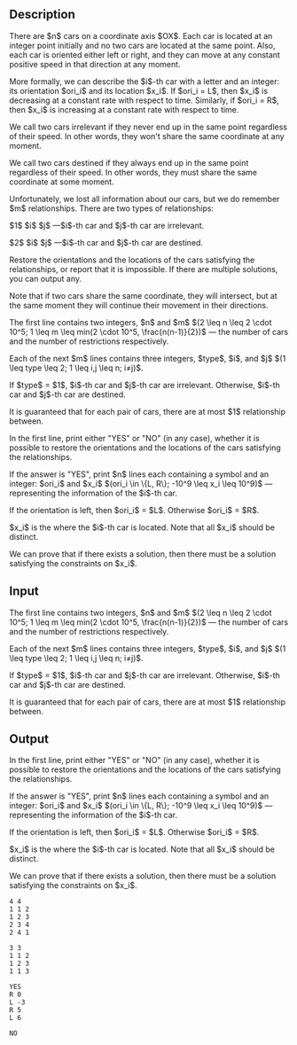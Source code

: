## Description

<div><p>There are $n$ cars on a coordinate axis $OX$. Each car is located at an integer point initially and no two cars are located at the same point. Also, each car is oriented either left or right, and they can move at any constant positive speed in that direction at any moment.</p><p>More formally, we can describe the $i$-th car with a letter and an integer: its orientation $ori_i$ and its location $x_i$. If $ori_i = L$, then $x_i$ is decreasing at a constant rate with respect to time. Similarly, if $ori_i = R$, then $x_i$ is increasing at a constant rate with respect to time. </p><p>We call two cars <span class="tex-font-style-bf">irrelevant</span> if they never end up in the same point regardless of their speed. In other words, they won't share the same coordinate at any moment.</p><p>We call two cars <span class="tex-font-style-bf">destined</span> if they always end up in the same point regardless of their speed. In other words, they must share the same coordinate at some moment.</p><p>Unfortunately, we lost all information about our cars, but we do remember $m$ relationships. There are two types of relationships:</p><p>$1$ $i$ $j$ —$i$-th car and $j$-th car are <span class="tex-font-style-bf">irrelevant</span>.</p><p>$2$ $i$ $j$ —$i$-th car and $j$-th car are <span class="tex-font-style-bf">destined</span>.</p><p>Restore the orientations and the locations of the cars satisfying the relationships, or report that it is impossible. If there are multiple solutions, you can output any.</p><p>Note that if two cars share the same coordinate, they will intersect, but at the same moment they will continue their movement in their directions.</p></div><div class="input-specification"><p>The first line contains two integers, $n$ and $m$ $(2 \leq n \leq 2 \cdot 10^5; 1 \leq m \leq min(2 \cdot 10^5, \frac{n(n-1)}{2})$ — the number of cars and the number of restrictions respectively.</p><p>Each of the next $m$ lines contains three integers, $type$, $i$, and $j$ $(1 \leq type \leq 2; 1 \leq i,j \leq n; i≠j)$.</p><p>If $type$ = $1$, $i$-th car and $j$-th car are <span class="tex-font-style-bf">irrelevant</span>. Otherwise, $i$-th car and $j$-th car are <span class="tex-font-style-bf">destined</span>.</p><p>It is guaranteed that for each pair of cars, there are at most $1$ relationship between.</p></div><div class="output-specification"><p>In the first line, print either "<span class="tex-font-style-tt">YES</span>" or "<span class="tex-font-style-tt">NO</span>" (in any case), whether it is possible to restore the orientations and the locations of the cars satisfying the relationships.</p><p>If the answer is "<span class="tex-font-style-tt">YES</span>", print $n$ lines each containing a symbol and an integer: $ori_i$ and $x_i$ $(ori_i \in \{L, R\}; -10^9 \leq x_i \leq 10^9)$ — representing the information of the $i$-th car.</p><p>If the orientation is left, then $ori_i$ = $L$. Otherwise $ori_i$ = $R$.</p><p>$x_i$ is the where the $i$-th car is located. Note that all $x_i$ should be <span class="tex-font-style-bf">distinct</span>. </p><p>We can prove that if there exists a solution, then there must be a solution satisfying the constraints on $x_i$.</p></div>

## Input

<p>The first line contains two integers, $n$ and $m$ $(2 \leq n \leq 2 \cdot 10^5; 1 \leq m \leq min(2 \cdot 10^5, \frac{n(n-1)}{2})$ — the number of cars and the number of restrictions respectively.</p><p>Each of the next $m$ lines contains three integers, $type$, $i$, and $j$ $(1 \leq type \leq 2; 1 \leq i,j \leq n; i≠j)$.</p><p>If $type$ = $1$, $i$-th car and $j$-th car are <span class="tex-font-style-bf">irrelevant</span>. Otherwise, $i$-th car and $j$-th car are <span class="tex-font-style-bf">destined</span>.</p><p>It is guaranteed that for each pair of cars, there are at most $1$ relationship between.</p>

## Output

<p>In the first line, print either "<span class="tex-font-style-tt">YES</span>" or "<span class="tex-font-style-tt">NO</span>" (in any case), whether it is possible to restore the orientations and the locations of the cars satisfying the relationships.</p><p>If the answer is "<span class="tex-font-style-tt">YES</span>", print $n$ lines each containing a symbol and an integer: $ori_i$ and $x_i$ $(ori_i \in \{L, R\}; -10^9 \leq x_i \leq 10^9)$ — representing the information of the $i$-th car.</p><p>If the orientation is left, then $ori_i$ = $L$. Otherwise $ori_i$ = $R$.</p><p>$x_i$ is the where the $i$-th car is located. Note that all $x_i$ should be <span class="tex-font-style-bf">distinct</span>. </p><p>We can prove that if there exists a solution, then there must be a solution satisfying the constraints on $x_i$.</p>





```input1
4 4
1 1 2
1 2 3
2 3 4
2 4 1
```




```input2
3 3
1 1 2
1 2 3
1 1 3
```




```output1
YES
R 0
L -3
R 5
L 6
```




```output2
NO
```


